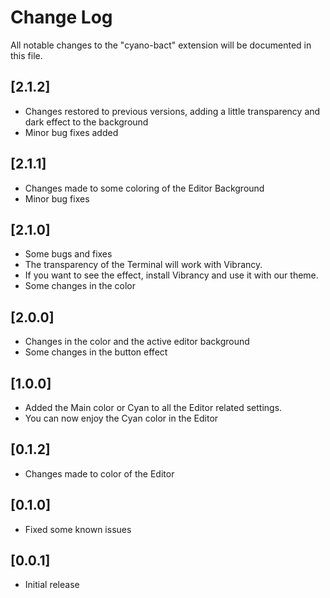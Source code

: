 # Change Log

All notable changes to the "cyano-bact" extension will be documented in this file.

## [2.1.2]

- Changes restored to previous versions, adding a little transparency and dark effect to the background
- Minor bug fixes added

## [2.1.1]

- Changes made to some coloring of the Editor Background
- Minor bug fixes

## [2.1.0]

- Some bugs and fixes
- The transparency of the Terminal will work with Vibrancy.
- If you want to see the effect, install Vibrancy and use it with our theme.
- Some changes in the color

## [2.0.0]

- Changes in the color and the active editor background
- Some changes in the button effect

## [1.0.0]

- Added the Main color or Cyan to all the Editor related settings.
- You can now enjoy the Cyan color in the Editor

## [0.1.2]

- Changes made to color of the Editor

## [0.1.0]

- Fixed some known issues

## [0.0.1]

- Initial release
